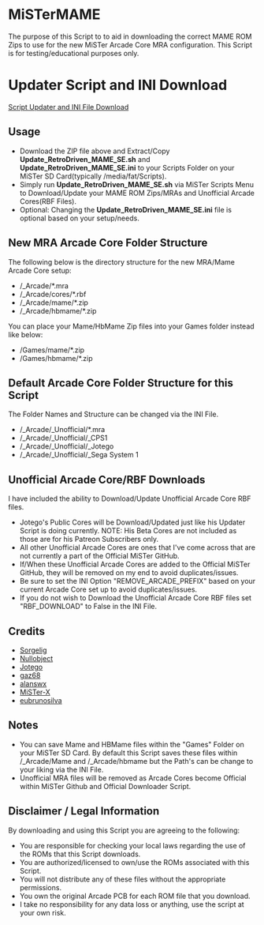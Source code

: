 # MiSTerMAME
The purpose of this Script to to aid in downloading the correct MAME ROM Zips to use for the new MiSTer Arcade Core MRA configuration. This Script is for testing/educational purposes only.

# Updater Script and INI Download

<a href="https://retrodriven-nextcloud.cloud.seedboxes.cc/s/Updater/download"> Script Updater and INI File Download </a>

## Usage ##
* Download the ZIP file above and Extract/Copy <b>Update_RetroDriven_MAME_SE.sh</b> and <b>Update_RetroDriven_MAME_SE.ini</b> to your Scripts Folder on your MiSTer SD Card(typically /media/fat/Scripts).
* Simply run <b>Update_RetroDriven_MAME_SE.sh</b> via MiSTer Scripts Menu to Download/Update your MAME ROM Zips/MRAs and Unofficial Arcade Cores(RBF Files).
* Optional: Changing the <b>Update_RetroDriven_MAME_SE.ini</b> file is optional based on your setup/needs.

## New MRA Arcade Core Folder Structure ##
The following below is the directory structure for the new MRA/Mame Arcade Core setup: 

* /_Arcade/*.mra
* /_Arcade/cores/*.rbf
* /_Arcade/mame/*.zip 
* /_Arcade/hbmame/*.zip

You can place your Mame/HbMame Zip files into your Games folder instead like below: 
* /Games/mame/*.zip
* /Games/hbmame/*.zip

## Default Arcade Core Folder Structure for this Script ##
The Folder Names and Structure can be changed via the INI File.

* /_Arcade/_Unofficial/*.mra
* /_Arcade/_Unofficial/_CPS1
* /_Arcade/_Unofficial/_Jotego
* /_Arcade/_Unofficial/_Sega System 1

## Unofficial Arcade Core/RBF Downloads ##
I have included the ability to Download/Update Unofficial Arcade Core RBF files.

* Jotego's Public Cores will be Download/Updated just like his Updater Script is doing currently. NOTE: His Beta Cores are not included as those are for his Patreon Subscribers only.
* All other Unofficial Arcade Cores are ones that I've come across that are not currently a part of the Official MiSTer GitHub.
* If/When these Unofficial Arcade Cores are added to the Official MiSTer GitHub, they will be removed on my end to avoid duplicates/issues.
* Be sure to set the INI Option "REMOVE_ARCADE_PREFIX" based on your current Arcade Core set up to avoid duplicates/issues. 
* If you do not wish to Download the Unofficial Arcade Core RBF files set "RBF_DOWNLOAD" to False in the INI File.

## Credits ##
* <a href="https://github.com/MiSTer-devel/Main_MiSTer/wiki">Sorgelig</a>
* <a href="https://github.com/nullobject">Nullobject</a>
* <a href="https://github.com/jotego">Jotego</a>
* <a href="https://github.com/gaz68">gaz68</a>
* <a href="https://github.com/alanswx">alanswx</a>
* <a href="https://github.com/MrX-8B">MiSTer-X</a>
* <a href="https://github.com/MiSTer-devel/MRA-Alternatives_MiSTer">eubrunosilva</a>

## Notes ##
* You can save Mame and HBMame files within the "Games" Folder on your MiSTer SD Card. By default this Script saves these files within /_Arcade/Mame and /_Arcade/hbmame but the Path's can be change to your liking via the INI File.
* Unofficial MRA files will be removed as Arcade Cores become Official within MiSTer Github and Official Downloader Script. 

## Disclaimer / Legal Information
By downloading and using this Script you are agreeing to the following:

* You are responsible for checking your local laws regarding the use of the ROMs that this Script downloads.
* You are authorized/licensed to own/use the ROMs associated with this Script.
* You will not distribute any of these files without the appropriate permissions.
* You own the original Arcade PCB for each ROM file that you download.
* I take no responsibility for any data loss or anything, use the script at your own risk.
